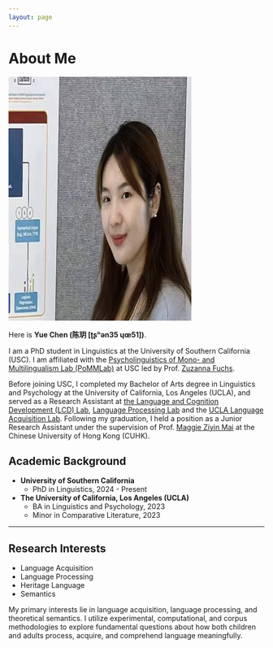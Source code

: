 ```yaml
---
layout: page
---
```


# About Me

<img src="images/yuechen.jpg" class="floatpic" width="360" height="480">

Here is **Yue Chen (陈玥 [ʈʂʰən35 ɥœ51])**.

I am a PhD student in Linguistics at the University of Southern California (USC). I am affiliated with the [Psycholinguistics of Mono- and Multilingualism Lab (PoMMLab)](https://www.zuzannazfuchs.com/pommlab.html) at USC led by Prof. [Zuzanna Fuchs](https://www.zuzannazfuchs.com/).

Before joining USC, I completed my Bachelor of Arts degree in Linguistics and Psychology at the University of California, Los Angeles (UCLA), and served as a Research Assistant at [the Language and Cognition Development (LCD) Lab](https://babytalk.psych.ucla.edu/), [Language Processing Lab](https://processing.linguistics.ucla.edu/) and the [UCLA Language Acquisition Lab](https://languagelab.humanities.ucla.edu/en/). Following my graduation, I held a position as a Junior Research Assistant under the supervision of Prof. [Maggie Ziyin Mai](https://maiziyin.com/) at the Chinese University of Hong Kong (CUHK).

## Academic Background

- **University of Southern California**
  - PhD in Linguistics, 2024 - Present
- **The University of California, Los Angeles (UCLA)**
  - BA in Linguistics and Psychology, 2023
  - Minor in Comparative Literature, 2023

---

## Research Interests

- Language Acquisition
- Language Processing
- Heritage Language
- Semantics

My primary interests lie in language acquisition, language processing, and theoretical semantics. I utilize experimental, computational, and corpus methodologies to explore fundamental questions about how both children and adults process, acquire, and comprehend language meaningfully.

